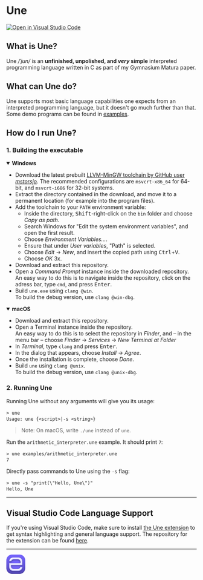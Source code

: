 # Une

[![Open in Visual Studio Code](https://open.vscode.dev/badges/open-in-vscode.svg)](https://open.vscode.dev/thechnet/une)

## What is Une?

Une */ˈjun/* is an **unfinished, unpolished, and *very* simple** interpreted programming language written in C as part of my Gymnasium Matura paper.

## What can Une do?

Une supports most basic language capabilities one expects from an interpreted programming language, but it doesn't go much further than that.
Some demo programs can be found in [examples](examples).

## How do I run Une?

### 1. Building the executable

<details open>
<summary><b>Windows</b></summary>

- Download the latest prebuilt [LLVM-MinGW toolchain by GitHub user *mstorsjo*](https://github.com/mstorsjo/llvm-mingw/releases). The recommended configurations are `msvcrt-x86_64` for 64-bit, and `msvcrt-i686` for 32-bit systems.
- Extract the directory contained in the download, and move it to a permanent location (for example into the program files).
- Add the toolchain to your `PATH` environment variable:
  - Inside the directory, <kbd>Shift</kbd>-right-click on the `bin` folder and choose *Copy as path*.
  - Search Windows for "Edit the system environment variables", and open the first result.
  - Choose *Environment Variables…*.
  - Ensure that under *User variables*, "Path" is selected.
  - Choose *Edit* → *New*, and insert the copied path using <kbd>Ctrl</kbd>+<kbd>V</kbd>.
  - Choose *OK* 3x.
- Download and extract this repository.
- Open a *Command Prompt* instance inside the downloaded repository.  
  An easy way to do this is to navigate inside the repository, click on the adress bar, type `cmd`, and press <kbd>Enter</kbd>.
- Build `une.exe` using `clang @win`.  
  To build the debug version, use `clang @win-dbg`.


</details>

<details open>
<summary><b>macOS</b></summary>

- Download and extract this repository.
- Open a Terminal instance inside the repository.  
  An easy way to do this is to select the repository in *Finder*, and – in the menu bar – choose *Finder* → *Services* → *New Terminal at Folder*
- In *Terminal*, type `clang` and press <kbd>Enter</kbd>.
- In the dialog that appears, choose *Install* → *Agree*.
- Once the installation is complete, choose *Done*.
- Build `une` using `clang @unix`.  
  To build the debug version, use `clang @unix-dbg`.

</details>

### 2. Running Une

Running Une without any arguments will give you its usage:

```
> une
Usage: une {<script>|-s <string>}
```
> Note: On macOS, write `./une` instead of `une`.

Run the `arithmetic_interpreter.une` example. It should print `7`:

```
> une examples/arithmetic_interpreter.une
7
```

Directly pass commands to Une using the `-s` flag:

```
> une -s "print(\"Hello, Une\")"
Hello, Une
```

---

## Visual Studio Code Language Support

If you're using Visual Studio Code, make sure to install [the Une extension](https://marketplace.visualstudio.com/items?itemName=chnet.une) to get syntax highlighting and general language support. The repository for the extension can be found [here](https://github.com/thechnet/une-vscode).

---

<img src="res/icon.png" width=10%>
